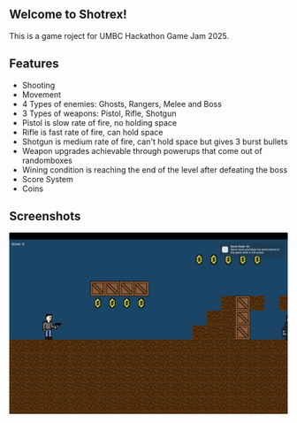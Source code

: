 ## Welcome to Shotrex!

This is a game roject for UMBC Hackathon Game Jam 2025.

## Features

- Shooting
- Movement
- 4 Types of enemies: Ghosts, Rangers, Melee and Boss
- 3 Types of weapons: Pistol, Rifle, Shotgun
- Pistol is slow rate of fire, no holding space
- Rifle is fast rate of fire, can hold space
- Shotgun is medium rate of fire, can't hold space but gives 3 burst bullets
- Weapon upgrades achievable through powerups that come out of randomboxes
- Wining condition is reaching the end of the level after defeating the boss
- Score System
- Coins

## Screenshots

![Screenshot](/Screenshot.png)
